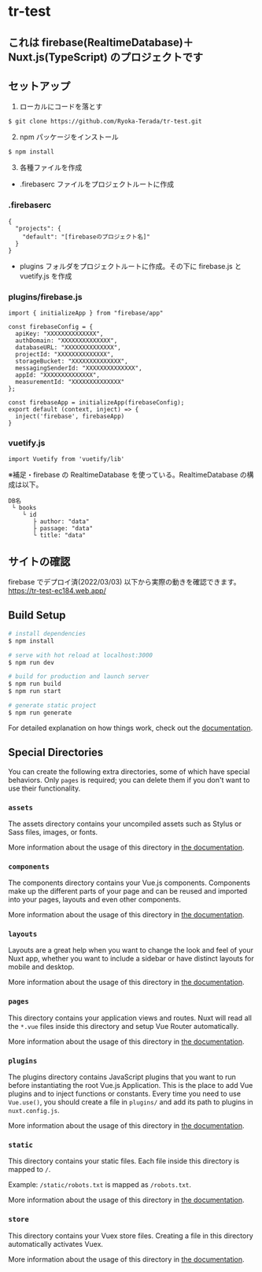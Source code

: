 # tr-test

## これは firebase(RealtimeDatabase)＋ Nuxt.js(TypeScript) のプロジェクトです

## セットアップ

1. ローカルにコードを落とす

```
$ git clone https://github.com/Ryoka-Terada/tr-test.git
```

2. npm パッケージをインストール

```
$ npm install
```

3. 各種ファイルを作成

- .firebaserc ファイルをプロジェクトルートに作成

### .firebaserc

```
{
  "projects": {
    "default": "[firebaseのプロジェクト名]"
  }
}
```

- plugins フォルダをプロジェクトルートに作成。その下に firebase.js と vuetify.js を作成

### plugins/firebase.js

```
import { initializeApp } from "firebase/app"

const firebaseConfig = {
  apiKey: "XXXXXXXXXXXXXX",
  authDomain: "XXXXXXXXXXXXXX",
  databaseURL: "XXXXXXXXXXXXXX",
  projectId: "XXXXXXXXXXXXXX",
  storageBucket: "XXXXXXXXXXXXXX",
  messagingSenderId: "XXXXXXXXXXXXXX",
  appId: "XXXXXXXXXXXXXX",
  measurementId: "XXXXXXXXXXXXXX"
};

const firebaseApp = initializeApp(firebaseConfig);
export default (context, inject) => {
  inject('firebase', firebaseApp)
}
```

### vuetify.js

```
import Vuetify from 'vuetify/lib'
```

※補足・firebase の RealtimeDatabase を使っている。RealtimeDatabase の構成は以下。

```RealtimeDatabase
DB名
 └ books
    └ id
       ├ author: "data"
       ├ passage: "data"
       └ title: "data"
```

## サイトの確認

firebase でデプロイ済(2022/03/03)
以下から実際の動きを確認できます。
https://tr-test-ec184.web.app/

## Build Setup

```bash
# install dependencies
$ npm install

# serve with hot reload at localhost:3000
$ npm run dev

# build for production and launch server
$ npm run build
$ npm run start

# generate static project
$ npm run generate
```

For detailed explanation on how things work, check out the [documentation](https://nuxtjs.org).

## Special Directories

You can create the following extra directories, some of which have special behaviors. Only `pages` is required; you can delete them if you don't want to use their functionality.

### `assets`

The assets directory contains your uncompiled assets such as Stylus or Sass files, images, or fonts.

More information about the usage of this directory in [the documentation](https://nuxtjs.org/docs/2.x/directory-structure/assets).

### `components`

The components directory contains your Vue.js components. Components make up the different parts of your page and can be reused and imported into your pages, layouts and even other components.

More information about the usage of this directory in [the documentation](https://nuxtjs.org/docs/2.x/directory-structure/components).

### `layouts`

Layouts are a great help when you want to change the look and feel of your Nuxt app, whether you want to include a sidebar or have distinct layouts for mobile and desktop.

More information about the usage of this directory in [the documentation](https://nuxtjs.org/docs/2.x/directory-structure/layouts).

### `pages`

This directory contains your application views and routes. Nuxt will read all the `*.vue` files inside this directory and setup Vue Router automatically.

More information about the usage of this directory in [the documentation](https://nuxtjs.org/docs/2.x/get-started/routing).

### `plugins`

The plugins directory contains JavaScript plugins that you want to run before instantiating the root Vue.js Application. This is the place to add Vue plugins and to inject functions or constants. Every time you need to use `Vue.use()`, you should create a file in `plugins/` and add its path to plugins in `nuxt.config.js`.

More information about the usage of this directory in [the documentation](https://nuxtjs.org/docs/2.x/directory-structure/plugins).

### `static`

This directory contains your static files. Each file inside this directory is mapped to `/`.

Example: `/static/robots.txt` is mapped as `/robots.txt`.

More information about the usage of this directory in [the documentation](https://nuxtjs.org/docs/2.x/directory-structure/static).

### `store`

This directory contains your Vuex store files. Creating a file in this directory automatically activates Vuex.

More information about the usage of this directory in [the documentation](https://nuxtjs.org/docs/2.x/directory-structure/store).

